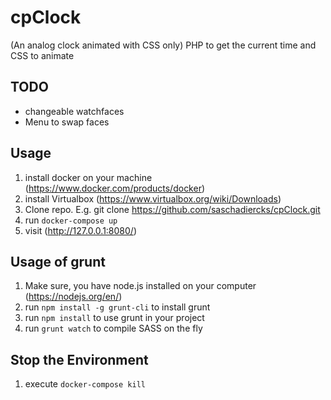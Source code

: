 # cpClock
(An analog clock animated with CSS only)
PHP to get the current time and CSS to animate

## TODO
- changeable watchfaces
- Menu to swap faces

## Usage
1. install docker on your machine (https://www.docker.com/products/docker)
2. install Virtualbox (https://www.virtualbox.org/wiki/Downloads)
3. Clone repo. E.g. git clone https://github.com/saschadiercks/cpClock.git
4. run `docker-compose up`
5. visit (http://127.0.0.1:8080/)

## Usage of grunt
1. Make sure, you have node.js installed on your computer (https://nodejs.org/en/)
2. run `npm install -g grunt-cli` to install grunt
1. run `npm install` to use grunt in your project
2. run `grunt watch` to compile SASS on the fly

## Stop the Environment
1. execute `docker-compose kill`
